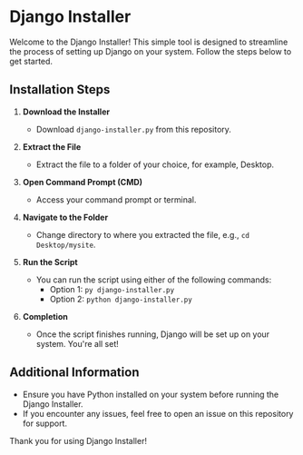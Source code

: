 # Django Installer

Welcome to the Django Installer! This simple tool is designed to streamline the process of setting up Django on your system. Follow the steps below to get started.

## Installation Steps

1. **Download the Installer**
   - Download `django-installer.py` from this repository.

2. **Extract the File**
   - Extract the file to a folder of your choice, for example, Desktop.

3. **Open Command Prompt (CMD)**
   - Access your command prompt or terminal.

4. **Navigate to the Folder**
   - Change directory to where you extracted the file, e.g., `cd Desktop/mysite`.

5. **Run the Script**
   - You can run the script using either of the following commands:
     - Option 1: `py django-installer.py`
     - Option 2: `python django-installer.py`

6. **Completion**
   - Once the script finishes running, Django will be set up on your system. You're all set!

## Additional Information

- Ensure you have Python installed on your system before running the Django Installer.
- If you encounter any issues, feel free to open an issue on this repository for support.

Thank you for using Django Installer!
